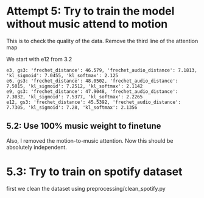 
# Attempt 5: Try to train the model without music attend to motion

This is to check the quality of the data. Remove the third line of the attention map

We start with e12 from 3.2

    e3, gs3: 'frechet_distance': 46.579, 'frechet_audio_distance': 7.1813, 'kl_sigmoid': 7.0455, 'kl_softmax': 2.125
    e6, gs3: 'frechet_distance': 48.0502, 'frechet_audio_distance': 7.5015, 'kl_sigmoid': 7.2512, 'kl_softmax': 2.1142
    e9, gs3: 'frechet_distance': 47.9048, 'frechet_audio_distance': 7.3032, 'kl_sigmoid': 7.5377, 'kl_softmax': 2.2265
    e12, gs3: 'frechet_distance': 45.5392, 'frechet_audio_distance': 7.7305, 'kl_sigmoid': 7.28, 'kl_softmax': 2.1356


## 5.2: Use 100% music weight to finetune
Also, I removed the motion-to-music attention. Now this should be absolutely independent.


# 5.3: Try to train on spotify dataset
first we clean the dataset using preprocessing/clean_spotify.py
